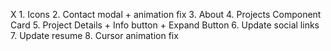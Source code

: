 X 1. Icons
2. Contact modal + animation fix
3. About
4. Projects Component Card
5. Project Details + Info button + Expand Button
6. Update social links
7. Update resume
8. Cursor animation fix
